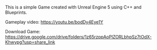 This is a simple Game created with Unreal Engine 5 using C++ and Blueprints.

Gameplay video: https://youtu.be/bodDy4Eye1Y

Download Game: https://drive.google.com/drive/folders/1z65rzppAoPlZORLbhpSz7tOdX-Khwypg?usp=share_link
